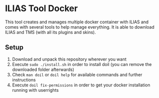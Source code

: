 # ILIAS Tool Docker

This tool creates and manages multiple docker container with ILIAS and comes with several tools to help manage everything. It is able to download ILIAS and TMS (with all its plugins and skins).

## Setup

1. Download and unpack this repository wherever you want
2. Execute `sudo ./install.sh` in order to install doil (you can remove the downloaded folder afterwards)
3. Check `man doil` or `doil help` for available commands and further instructions
4. Execute `doil fix-permissions` in order to get your docker installation running with userrights
